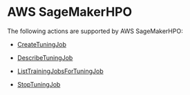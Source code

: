 # AWS SageMakerHPO<a name="API_Operations_AWS_SageMakerHPO"></a>

The following actions are supported by AWS SageMakerHPO:

+  [CreateTuningJob](API_hpo_CreateTuningJob.md) 

+  [DescribeTuningJob](API_hpo_DescribeTuningJob.md) 

+  [ListTrainingJobsForTuningJob](API_hpo_ListTrainingJobsForTuningJob.md) 

+  [StopTuningJob](API_hpo_StopTuningJob.md) 